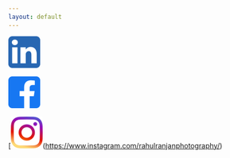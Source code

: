 ```yaml
---
layout: default
---
```


[![linkdn](/assets/img/linkdnlogo.png)](https://www.linkedin.com/in/rahul-ranjan-68896026/)

[![facebook](/assets/img/facebooklogo.png)](https://www.facebook.com/rahulranjanphotography)

[![instagram](/assets/img/instagramlogo.png)(https://www.instagram.com/rahulranjanphotography/)
